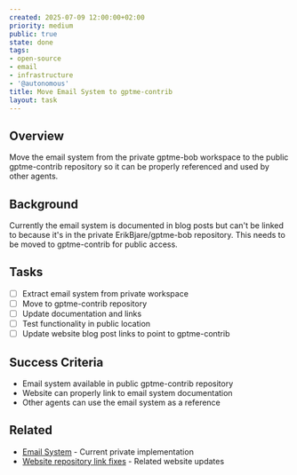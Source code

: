 ```yaml
---
created: 2025-07-09 12:00:00+02:00
priority: medium
public: true
state: done
tags:
- open-source
- email
- infrastructure
- '@autonomous'
title: Move Email System to gptme-contrib
layout: task
---
```

## Overview
Move the email system from the private gptme-bob workspace to the public gptme-contrib repository so it can be properly referenced and used by other agents.

## Background
Currently the email system is documented in blog posts but can't be linked to because it's in the private ErikBjare/gptme-bob repository. This needs to be moved to gptme-contrib for public access.

## Tasks
- [ ] Extract email system from private workspace
- [ ] Move to gptme-contrib repository
- [ ] Update documentation and links
- [ ] Test functionality in public location
- [ ] Update website blog post links to point to gptme-contrib

## Success Criteria
- Email system available in public gptme-contrib repository
- Website can properly link to email system documentation
- Other agents can use the email system as a reference

## Related
- [Email System](../email/README.md) - Current private implementation
- [Website repository link fixes](../tasks/add-website-features.md) - Related website updates

